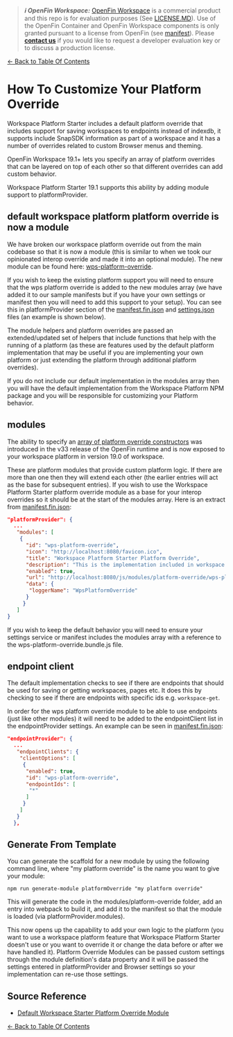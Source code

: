 > **_:information_source: OpenFin Workspace:_** [OpenFin Workspace](https://www.openfin.co/workspace/) is a commercial product and this repo is for evaluation purposes (See [LICENSE.MD](../LICENSE.MD)). Use of the OpenFin Container and OpenFin Workspace components is only granted pursuant to a license from OpenFin (see [manifest](../public/manifest.fin.json)). Please [**contact us**](https://www.openfin.co/workspace/poc/) if you would like to request a developer evaluation key or to discuss a production license.

[<- Back to Table Of Contents](../README.md)

# How To Customize Your Platform Override

Workspace Platform Starter includes a default platform override that includes support for saving workspaces to endpoints instead of indexdb, it supports include SnapSDK information as part of a workspace and it has a number of overrides related to custom Browser menus and theming.

OpenFin Workspace 19.1+ lets you specify an array of platform overrides that can be layered on top of each other so that different overrides can add custom behavior.

Workspace Platform Starter 19.1 supports this ability by adding module support to platformProvider.

## default workspace platform platform override is now a module

We have broken our workspace platform override out from the main codebase so that it is now a module (this is similar to when we took our opinionated interop override and made it into an optional module). The new module can be found here: [wps-platform-override](../client/src/modules/platform-override/wps-platform-override/).

If you wish to keep the existing platform support you will need to ensure that the wps platform override is added to the new modules array (we have added it to our sample manifests but if you have your own settings or manifest then you will need to add this support to your setup). You can see this in platformProvider section of the [manifest.fin.json](../public/manifest.fin.json) and [settings.json](../public/settings.json) files (an example is shown below).

The module helpers and platform overrides are passed an extended/updated set of helpers that include functions that help with the running of a platform (as these are features used by the default platform implementation that may be useful if you are implementing your own platform or just extending the platform through additional platform overrides).

If you do not include our default implementation in the modules array then you will have the default implementation from the Workspace Platform NPM package and you will be responsible for customizing your Platform behavior.

## modules

The ability to specify an [array of platform override constructors](https://cdn.openfin.co/docs/javascript/stable/interfaces/OpenFin.InitPlatformOptions.html#overrideCallback) was introduced in the v33 release of the OpenFin runtime and is now exposed to your workspace platform in version 19.0 of workspace.

These are platform modules that provide custom platform logic. If there are more than one then they will extend each other (the earlier entries will act as the base for subsequent entries). If you wish to use the Workspace Platform Starter platform override module as a base for your interop overrides so it should be at the start of the modules array. Here is an extract from [manifest.fin.json](../public/manifest.fin.json):

```json
"platformProvider": {
  ...
   "modules": [
    {
      "id": "wps-platform-override",
      "icon": "http://localhost:8080/favicon.ico",
      "title": "Workspace Platform Starter Platform Override",
      "description": "This is the implementation included in workspace platform starter but it is now exposed as a module to allow for easy replacement.",
      "enabled": true,
      "url": "http://localhost:8080/js/modules/platform-override/wps-platform-override.bundle.js",
      "data": {
       "loggerName": "WpsPlatformOverride"
      }
     }
   ]
}
```

If you wish to keep the default behavior you will need to ensure your settings service or manifest includes the modules array with a reference to the wps-platform-override.bundle.js file.

## endpoint client

The default implementation checks to see if there are endpoints that should be used for saving or getting workspaces, pages etc. It does this by checking to see if there are endpoints with specific ids e.g. `workspace-get`.

In order for the wps platform override module to be able to use endpoints (just like other modules) it will need to be added to the endpointClient list in the endpointProvider settings. An example can be seen in [manifest.fin.json](../public/manifest.fin.json):

```json
"endpointProvider": {
  ...
   "endpointClients": {
    "clientOptions": [
     {
      "enabled": true,
      "id": "wps-platform-override",
      "endpointIds": [
       "*"
      ]
     }
    ]
   }
  },
```

## Generate From Template

You can generate the scaffold for a new module by using the following command line, where "my platform override" is the name you want to give your module:

```shell
npm run generate-module platformOverride "my platform override"
```

This will generate the code in the modules/platform-override folder, add an entry into webpack to build it, and add it to the manifest so that the module is loaded (via platformProvider.modules).

This now opens up the capability to add your own logic to the platform (you want to use a workspace platform feature that Workspace Platform Starter doesn't use or you want to override it or change the data before or after we have handled it). Platform Override Modules can be passed custom settings through the module definition's data property and it will be passed the settings entered in platformProvider and Browser settings so your implementation can re-use those settings.

## Source Reference

- [Default Workspace Starter Platform Override Module](../client/src/modules/platform-override/wps-platform-override/)

[<- Back to Table Of Contents](../README.md)
